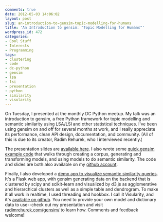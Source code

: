 ```yaml
---
comments: true
date: 2012-05-03 14:06:02
layout: post
slug: an-introduction-to-gensim-topic-modelling-for-humans
title: 'An Introduction to gensim: "Topic Modelling for Humans"'
wordpress_id: 472
categories:
- Cool Stuff
- Interests
- Programming
tags:
- clustering
- code
- dc-python
- gensim
- lsa
- lsi
- presentation
- python
- similarity
- visularity
---
```


On Tuesday, I presented at the monthly DC Python meetup. My talk was an introduction to gensim, a free Python framework for topic modelling and semantic similarity using LSA/LSI and other statistical techniques. I've been using gensim on and off for several months at work, and I really appreciate its performance, clean API design, documentation, and community. (All of this is due to its creator, Radim Rehurek, who I interviewed recently.) 

The presentation slides are [available here](http://www.slideshare.net/sandinmyjoints/an-introduction-to-gensim-topic-modelling-for-humans). I also wrote some [quick gensim example code](http://williamjohnbert.com/2012/05/relatively-quick-and-easy-gensim-example-code/) that walks through creating a corpus, generating and transforming models, and using models to do semantic similarity. The code and slides are both also available on my [github account](https://github.com/sandinmyjoints/gensimtalk).

Finally, I also developed a [demo app to visualize semantic similarity queries](http://github.com/sandinmyjoints/visularity). It's a Flask web app, with gensim generating data on the backend that is clustered by scipy and scikit-learn and visualized by d3.js as agglomerative and hierarchical clusters as well as a simple table and dendrogram. To make it all work in realtime, I used threading and hookbox. I call it Visularity, and it's [available on github](http://github.com/sandinmyjoints/visularity). You need to provide your own model and dictionary data to use--check out my presentation and visit [radimrehurek.com/gensim/](http://radimrehurek.com/gensim) to learn how. Comments and feedback welcome!
